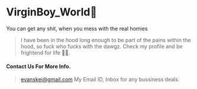 # VirginBoy_World💯
You can get any shit, when you mess with the real homies
> I have been in the hood long enough to be part of the pains within the hood, so fuck who fucks with the dawgz.
> Check my profile and be frightend for life 🤦🤦.

#### Contact Us For More Info.
>evanskei@gmail.com My Email ID, Inbox for any bussiness deals.
